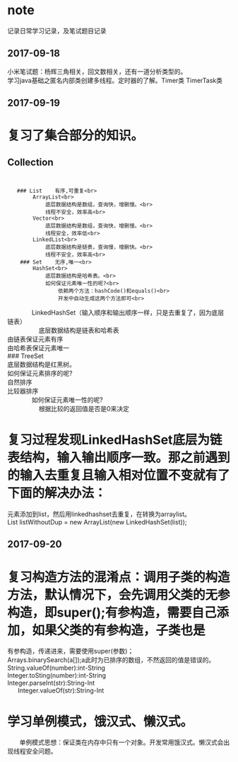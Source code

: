 # note
记录日常学习记录，及笔试题目记录

2017-09-18
-------------------------------------------------------------------

小米笔试题：杨辉三角相关，回文数相关，还有一道分析类型的。<br> 
学习java基础之匿名内部类创建多线程。定时器的了解。Timer类 TimerTask类<br> 

2017-09-19
-----------------------------------------------------------------------------

# 复习了集合部分的知识。<br> 
## Collection<br> <br> 
       ### List    有序,可重复<br> 
            ArrayList<br> 
                底层数据结构是数组，查询快，增删慢。<br> 
                线程不安全，效率高<br> 
            Vector<br> 
                底层数据结构是数组，查询快，增删慢。<br> 
                线程安全，效率低<br> 
            LinkedList<br> 
                底层数据结构是链表，查询慢，增删快。<br> 
                线程不安全，效率高<br> 
        ### Set    无序,唯一<br> 
            HashSet<br> 
                底层数据结构是哈希表。<br> 
                如何保证元素唯一性的呢?<br> 
                    依赖两个方法：hashCode()和equals()<br> 
                    开发中自动生成这两个方法即可<br> 
                LinkedHashSet（输入顺序和输出顺序一样，只是去重复了，因为底层链表）<br> 
                    底层数据结构是链表和哈希表<br> 
                    由链表保证元素有序<br> 
                    由哈希表保证元素唯一<br> 
           ### TreeSet<br> 
                底层数据结构是红黑树。<br> 
                如何保证元素排序的呢?<br> 
                    自然排序<br> 
                    比较器排序<br> 
                如何保证元素唯一性的呢?<br> 
                    根据比较的返回值是否是0来决定<br> 
# 复习过程发现LinkedHashSet底层为链表结构，输入输出顺序一致。那之前遇到的输入去重复且输入相对位置不变就有了下面的解决办法：<br> 
元素添加到list，然后用linkedhashset去重复，在转换为arraylist。<br> 
List<String> listWithoutDup = new ArrayList<String>(new LinkedHashSet<String>(list));<br> 
        
2017-09-20
--------------------------------------------------------------------------------------

# 复习构造方法的混淆点：调用子类的构造方法，默认情况下，会先调用父类的无参构造，即super();有参构造，需要自己添加，如果父类的有参构造，子类也是<br> 
有参构造，传递进来，需要使用super(参数)；<br> 
        Arrays.binarySearch(a[]);a此时为已排序的数组，不然返回的值是错误的。<br> 
        String.valueOf(number):int-String<br> 
        Integer.toSting(number):int-String<br> 
        Integer.parseInt(str):String-Int<br> 
        Integer.valueOf(str):String-Int<br> 
# 学习单例模式，饿汉式、懒汉式。<br> 
        单例模式思想：保证类在内存中只有一个对象。开发常用饿汉式。懒汉式会出现线程安全问题。<br> 
